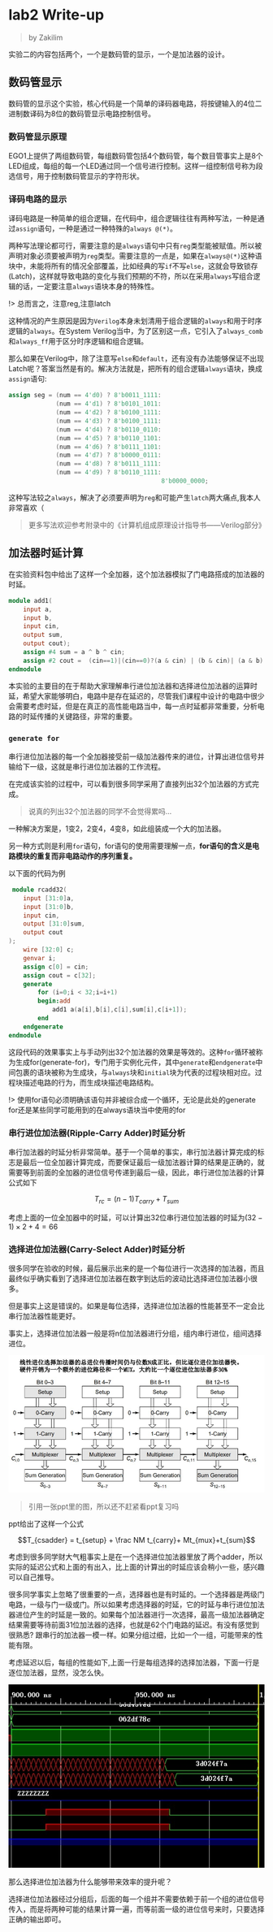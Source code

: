 # lab2 Write-up
> by Zakilim

实验二的内容包括两个，一个是数码管的显示，一个是加法器的设计。

## 数码管显示

数码管的显示这个实验，核心代码是一个简单的译码器电路，将按键输入的4位二进制数译码为8位的数码管显示电路控制信号。

### 数码管显示原理

EGO1上提供了两组数码管，每组数码管包括4个数码管，每个数目管事实上是8个LED组成，每组的每一个LED通过同一个信号进行控制。这样一组控制信号称为段选信号，用于控制数码管显示的字符形状。

### 译码电路的显示

译码电路是一种简单的组合逻辑，在代码中，组合逻辑往往有两种写法，一种是通过`assign`语句，一种是通过一种特殊的`always @(*)`。

两种写法理论都可行，需要注意的是`always`语句中只有`reg`类型能被赋值。所以被声明对象必须要被声明为`reg`类型。需要注意的一点是，如果在`always@(*)`这种语块中，未能将所有的情况全部覆盖，比如经典的写`if`不写`else`，这就会导致锁存(Latch)，这样就导致电路的变化与我们预期的不符，所以在采用`always`写组合逻辑的话，一定要注意`always`语块本身的特殊性。

!> 总而言之，注意reg,注意latch

这种情况的产生原因是因为`Verilog`本身未划清用于组合逻辑的`always`和用于时序逻辑的`always`。在System Verilog当中，为了区别这一点，它引入了`always_comb`和`always_ff`用于区分时序逻辑和组合逻辑。

那么如果在Verilog中，除了注意写`else`和`default`，还有没有办法能够保证不出现Latch呢？答案当然是有的。解决方法就是，把所有的组合逻辑`always`语块，换成`assign`语句:

```Verilog
assign seg = (num == 4'd0) ? 8'b0011_1111:
             (num == 4'd1) ? 8'b0101_1011:
             (num == 4'd2) ? 8'b0100_1111:
             (num == 4'd3) ? 8'b0100_1111:
             (num == 4'd4) ? 8'b0110_0110:
             (num == 4'd5) ? 8'b0110_1101:
             (num == 4'd6) ? 8'b0111_1101:
             (num == 4'd7) ? 8'b0000_0111:
             (num == 4'd8) ? 8'b0111_1111:
             (num == 4'd9) ? 8'b0110_1111:
                                          8'b0000_0000;
```
这种写法较之`always`，解决了必须要声明为`reg`和可能产生`latch`两大痛点,我本人非常喜欢（

> 更多写法欢迎参考附录中的《计算机组成原理设计指导书——Verilog部分》

## 加法器时延计算

在实验资料包中给出了这样一个全加器，这个加法器模拟了门电路搭成的加法器的时延。

```verilog
module add1(
	input a,
	input b,
	input cin,
	output sum,
	output cout);
	assign #4 sum = a ^ b ^ cin;
	assign #2 cout =  (cin==1)|(cin==0)?(a & cin) | (b & cin)| (a & b):1'bx;
endmodule
```

本实验的主要目的在于帮助大家理解串行进位加法器和选择进位加法器的运算时延，希望大家能够明白，电路中是存在延迟的，尽管我们课程中设计的电路中很少会需要考虑时延，但是在真正的高性能电路当中，每一点时延都非常重要，分析电路的时延传播的关键路径，非常的重要。

### `generate for`

串行进位加法器的每一个全加器接受前一级加法器传来的进位，计算出进位信号并输给下一级，这就是串行进位加法器的工作流程。

在完成该实验的过程中，可以看到很多同学采用了直接列出32个加法器的方式完成。
>说真的列出32个加法器的同学不会觉得累吗...

一种解决方案是，1变2，2变4，4变8，如此组装成一个大的加法器。

另一种方式则是利用`for`语句，for语句的使用需要理解一点，**for语句的含义是电路模块的重复而非电路动作的序列重复。**

以下面的代码为例

```verilog
 module rcadd32(
    input [31:0]a,
    input [31:0]b,
    input cin,
    output [31:0]sum,
    output cout
);
    wire [32:0] c;
    genvar i;
    assign c[0] = cin;
    assign cout = c[32];
    generate
        for (i=0;i < 32;i=i+1)
        begin:add
            add1 a(a[i],b[i],c[i],sum[i],c[i+1]); 
        end
    endgenerate   
endmodule
```
这段代码的效果事实上与手动列出32个加法器的效果是等效的。这种`for`循环被称为生成for(generate-for)，专门用于实例化元件，其中`generate`和`endgenerate`中间包裹的语块被称为生成块，与`always`块和`initial`块为代表的过程块相对应。过程块描述电路的行为，而生成块描述电路结构。

!> 使用for语句必须明确该语句并非被综合成一个循环，无论是此处的generate for还是某些同学可能用到的在always语块当中使用的for


### 串行进位加法器(Ripple-Carry Adder)时延分析

串行加法器的时延分析非常简单。基于一个简单的事实，串行加法器计算完成的标志是最后一位全加器计算完成，而要保证最后一级加法器计算的结果是正确的，就需要等到前面的全加器的进位信号传递到最后一级，因此，串行进位加法器的计算公式如下

$$T_{rc} = (n-1)T_{carry}+T_{sum}$$

考虑上面的一位全加器中的时延，可以计算出32位串行进位加法器的时延为$(32 - 1) \times 2 + 4 = 66$

### 选择进位加法器(Carry-Select Adder)时延分析

很多同学在验收的时候，最后展示出来的是一个每位进行一次选择的加法器，而且最终似乎确实看到了选择进位加法器在数字到达后的波动比选择进位加法器小很多。

但是事实上这是错误的。如果是每位选择，选择进位加法器的性能甚至不一定会比串行加法器性能更好。

事实上，选择进位加法器一般是将n位加法器进行分组，组内串行进位，组间选择进位。

![](../pics.asset/csadder.jpg)

> 引用一张ppt里的图，所以还不赶紧看ppt复习吗

ppt给出了这样一个公式

$$T_{csadder} = t_{setup} + \frac NM t_{carry}+ Mt_{mux}+t_{sum}$$

考虑到很多同学财大气粗事实上是在一个选择进位加法器里放了两个adder，所以实际的延迟公式和上面的有出入，比上面的计算出的时延应该会稍小一些，感兴趣可以自己推导。

很多同学事实上忽略了很重要的一点，选择器也是有时延的。一个选择器是两级门电路，一级与门一级或门。所以如果考虑选择器的时延，它的时延与串行进位加法器进位产生的时延是一致的。如果每个加法器进行一次选择，最高一级加法器确定结果需要等待前面31位加法器的选择，也就是62个门电路的延迟。有没有感觉到很熟悉? 跟串行的加法器一模一样。如果分组过细，比如一个一组，可能带来的性能有限。

考虑延迟以后，每组的性能如下,上面一行是每组选择的选择加法器，下面一行是逐位加法器，显然，没怎么快。

![](../pics.asset/csadder_nogroup.jpg)

那么选择进位加法器为什么能够带来效率的提升呢？

选择进位加法器经过分组后，后面的每一个组并不需要依赖于前一个组的进位信号传入，而是将两种可能的结果计算一遍，而等前面一级的进位信号来时，只要选择正确的输出即可。

